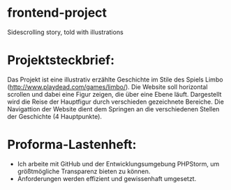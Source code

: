 # frontend-project
Sidescrolling story, told with illustrations


# Projektsteckbrief:
Das Projekt ist eine illustrativ erzählte Geschichte im Stile des Spiels Limbo (http://www.playdead.com/games/limbo/). 
Die Website soll horizontal scrollen und dabei eine Figur zeigen, die über eine Ebene läuft. Dargestellt wird die Reise der Hauptfigur durch verschieden gezeichnete Bereiche. Die Navigattion der Website dient dem Springen an die verschiedenen Stellen der Geschichte (4 Hauptpunkte).


# Proforma-Lastenheft:
* Ich arbeite mit GitHub und der Entwicklungsumgebung PHPStorm, um größtmögliche Transparenz bieten zu können.
* Anforderungen werden effizient und gewissenhaft umgesetzt.
